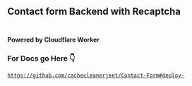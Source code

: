 ## Contact form Backend with Recaptcha<br><br>

**Powered by Cloudflare Worker**<br>
### For Docs go Here 👇<br>
<code>https://github.com/cachecleanerjeet/Contact-Form#deploy-</code>
